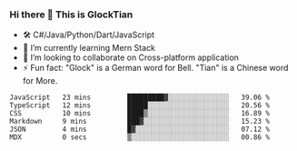 ### Hi there 👋 This is GlockTian

- 🛠️ C#/Java/Python/Dart/JavaScript
- 🌱 I’m currently learning Mern Stack
- 👯 I’m looking to collaborate on Cross-platform application
- ⚡ Fun fact: "Glock" is a German word for Bell. "Tian" is a Chinese word for More.


<!--START_SECTION:waka-->

```text
JavaScript   23 mins         █████████▓░░░░░░░░░░░░░░░   39.06 %
TypeScript   12 mins         █████░░░░░░░░░░░░░░░░░░░░   20.56 %
CSS          10 mins         ████▒░░░░░░░░░░░░░░░░░░░░   16.89 %
Markdown     9 mins          ███▓░░░░░░░░░░░░░░░░░░░░░   15.23 %
JSON         4 mins          █▓░░░░░░░░░░░░░░░░░░░░░░░   07.12 %
MDX          0 secs          ▒░░░░░░░░░░░░░░░░░░░░░░░░   00.86 %
```

<!--END_SECTION:waka-->

<!--
**GlockTian/GlockTian** is a ✨ _special_ ✨ repository because its `README.md` (this file) appears on your GitHub profile.

Here are some ideas to get you started:

- 🔭 I’m currently working on ...
- 🌱 I’m currently learning ...
- 👯 I’m looking to collaborate on ...
- 🤔 I’m looking for help with ...
- 💬 Ask me about ...
- 📫 How to reach me: ...
- 😄 Pronouns: ...
- ⚡ Fun fact: ...
-->
